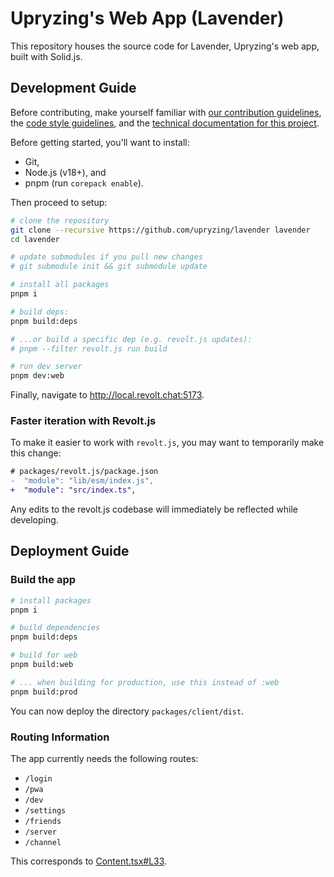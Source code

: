 # Upryzing's Web App (Lavender)

This repository houses the source code for Lavender, Upryzing's web app, built with Solid.js.

## Development Guide

Before contributing, make yourself familiar with [our contribution guidelines](https://developers.revolt.chat/contrib.html), the [code style guidelines](./GUIDELINES.md), and the [technical documentation for this project](https://revoltchat.github.io/frontend/).

Before getting started, you'll want to install:

- Git,
- Node.js (v18+), and
- pnpm (run `corepack enable`).

Then proceed to setup:

```bash
# clone the repository
git clone --recursive https://github.com/upryzing/lavender lavender
cd lavender

# update submodules if you pull new changes
# git submodule init && git submodule update

# install all packages
pnpm i

# build deps:
pnpm build:deps

# ...or build a specific dep (e.g. revolt.js updates):
# pnpm --filter revolt.js run build

# run dev server
pnpm dev:web
```

Finally, navigate to http://local.revolt.chat:5173.

### Faster iteration with Revolt.js

To make it easier to work with `revolt.js`, you may want to temporarily make this change:

```diff
# packages/revolt.js/package.json
-  "module": "lib/esm/index.js",
+  "module": "src/index.ts",
```

Any edits to the revolt.js codebase will immediately be reflected while developing.

## Deployment Guide

### Build the app

```bash
# install packages
pnpm i

# build dependencies
pnpm build:deps

# build for web
pnpm build:web

# ... when building for production, use this instead of :web
pnpm build:prod
```

You can now deploy the directory `packages/client/dist`.

### Routing Information

The app currently needs the following routes:

- `/login`
- `/pwa`
- `/dev`
- `/settings`
- `/friends`
- `/server`
- `/channel`

This corresponds to [Content.tsx#L33](packages/client/src/index.tsx).
